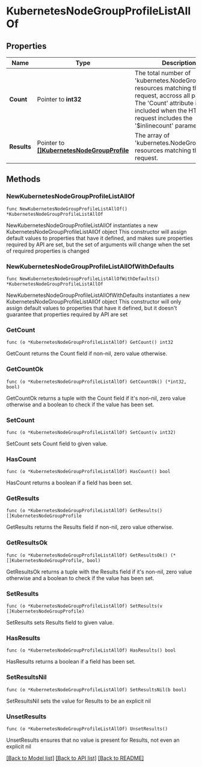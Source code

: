 # KubernetesNodeGroupProfileListAllOf

## Properties

Name | Type | Description | Notes
------------ | ------------- | ------------- | -------------
**Count** | Pointer to **int32** | The total number of &#39;kubernetes.NodeGroupProfile&#39; resources matching the request, accross all pages. The &#39;Count&#39; attribute is included when the HTTP GET request includes the &#39;$inlinecount&#39; parameter. | [optional] 
**Results** | Pointer to [**[]KubernetesNodeGroupProfile**](KubernetesNodeGroupProfile.md) | The array of &#39;kubernetes.NodeGroupProfile&#39; resources matching the request. | [optional] 

## Methods

### NewKubernetesNodeGroupProfileListAllOf

`func NewKubernetesNodeGroupProfileListAllOf() *KubernetesNodeGroupProfileListAllOf`

NewKubernetesNodeGroupProfileListAllOf instantiates a new KubernetesNodeGroupProfileListAllOf object
This constructor will assign default values to properties that have it defined,
and makes sure properties required by API are set, but the set of arguments
will change when the set of required properties is changed

### NewKubernetesNodeGroupProfileListAllOfWithDefaults

`func NewKubernetesNodeGroupProfileListAllOfWithDefaults() *KubernetesNodeGroupProfileListAllOf`

NewKubernetesNodeGroupProfileListAllOfWithDefaults instantiates a new KubernetesNodeGroupProfileListAllOf object
This constructor will only assign default values to properties that have it defined,
but it doesn't guarantee that properties required by API are set

### GetCount

`func (o *KubernetesNodeGroupProfileListAllOf) GetCount() int32`

GetCount returns the Count field if non-nil, zero value otherwise.

### GetCountOk

`func (o *KubernetesNodeGroupProfileListAllOf) GetCountOk() (*int32, bool)`

GetCountOk returns a tuple with the Count field if it's non-nil, zero value otherwise
and a boolean to check if the value has been set.

### SetCount

`func (o *KubernetesNodeGroupProfileListAllOf) SetCount(v int32)`

SetCount sets Count field to given value.

### HasCount

`func (o *KubernetesNodeGroupProfileListAllOf) HasCount() bool`

HasCount returns a boolean if a field has been set.

### GetResults

`func (o *KubernetesNodeGroupProfileListAllOf) GetResults() []KubernetesNodeGroupProfile`

GetResults returns the Results field if non-nil, zero value otherwise.

### GetResultsOk

`func (o *KubernetesNodeGroupProfileListAllOf) GetResultsOk() (*[]KubernetesNodeGroupProfile, bool)`

GetResultsOk returns a tuple with the Results field if it's non-nil, zero value otherwise
and a boolean to check if the value has been set.

### SetResults

`func (o *KubernetesNodeGroupProfileListAllOf) SetResults(v []KubernetesNodeGroupProfile)`

SetResults sets Results field to given value.

### HasResults

`func (o *KubernetesNodeGroupProfileListAllOf) HasResults() bool`

HasResults returns a boolean if a field has been set.

### SetResultsNil

`func (o *KubernetesNodeGroupProfileListAllOf) SetResultsNil(b bool)`

 SetResultsNil sets the value for Results to be an explicit nil

### UnsetResults
`func (o *KubernetesNodeGroupProfileListAllOf) UnsetResults()`

UnsetResults ensures that no value is present for Results, not even an explicit nil

[[Back to Model list]](../README.md#documentation-for-models) [[Back to API list]](../README.md#documentation-for-api-endpoints) [[Back to README]](../README.md)


